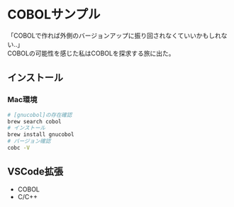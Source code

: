 # COBOLサンプル

「COBOLで作れば外側のバージョンアップに振り回されなくていいかもしれない..」  
COBOLの可能性を感じた私はCOBOLを探求する旅に出た。

## インストール

### Mac環境

```bash
# [gnucobol]の存在確認
brew search cobol
# インストール
brew install gnucobol
# バージョン確認
cobc -V
```

## VSCode拡張

- COBOL
- C/C++
